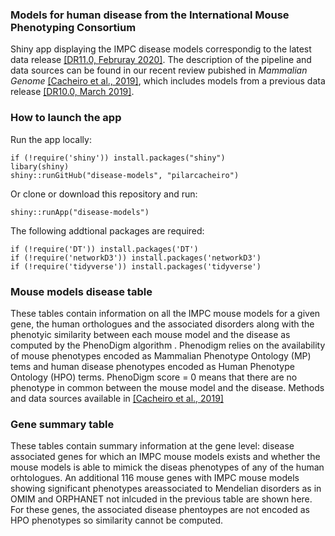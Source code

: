 ### Models for human disease from the International Mouse Phenotyping Consortium
Shiny app displaying the IMPC disease models correspondig to the latest data release [[DR11.0, Februray 2020]](https://www.mousephenotype.org/data/release). The description of the pipeline and data sources can be found in our recent review pubished in *Mammalian Genome* [[Cacheiro et al., 2019]](https://link.springer.com/article/10.1007/s00335-019-09804-5), which includes models from a previous data release [[DR10.0, March 2019]](https://www.mousephenotype.org/data/previous-releases/10.0).

### How to launch the app
Run the app locally:

```
if (!require('shiny')) install.packages("shiny")
libary(shiny)
shiny::runGitHub("disease-models", "pilarcacheiro")
```

Or clone or download this repository and run:
```
shiny::runApp("disease-models")
```

The following addtional packages are required:
```
if (!require('DT')) install.packages('DT')
if (!require('networkD3')) install.packages('networkD3')
if (!require('tidyverse')) install.packages('tidyverse')
```
### Mouse models disease table
These tables contain information on all the IMPC mouse models for a given gene, the human orthologues and the associated disorders along with the phenotyic similarity between each mouse model and the disease as computed by the PhenoDigm algorithm . Phenodigm relies on the availability of mouse phenotypes encoded as Mammalian Phenotype Ontology (MP) tems and human disease phenotypes encoded as Human Phenotype Ontology (HPO) terms.
PhenoDigm score = 0 means that there are no phenotype in common between the mouse model and the disease.
Methods and data sources available in [[Cacheiro et al., 2019]](https://link.springer.com/article/10.1007/s00335-019-09804-5)

### Gene summary table
These tables contain summary information at the gene level: disease associated genes for which an IMPC mouse models exists and whether the mouse models is able to mimick the diseas phenotypes of any of the human orhtologues.
An additional 116  mouse genes with IMPC mouse models showing significant phenotypes areassociated to Mendelian disorders as in OMIM and ORPHANET not inlcuded in the previous table are shown here. For these genes, the associated disease phentoypes are not encoded as HPO phenotypes so similarity cannot be computed.





